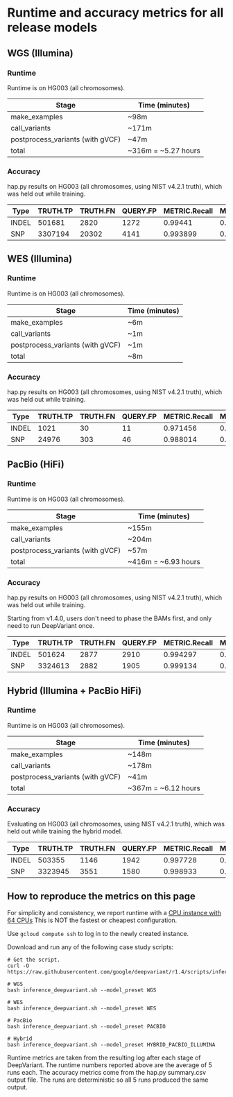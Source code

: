 # Runtime and accuracy metrics for all release models

## WGS (Illumina)

### Runtime

Runtime is on HG003 (all chromosomes).

Stage                            | Time (minutes)
-------------------------------- | -----------------
make_examples                    | ~98m
call_variants                    | ~171m
postprocess_variants (with gVCF) | ~47m
total                            | ~316m = ~5.27 hours

### Accuracy

hap.py results on HG003 (all chromosomes, using NIST v4.2.1 truth), which was
held out while training.

| Type  | TRUTH.TP | TRUTH.FN | QUERY.FP | METRIC.Recall | METRIC.Precision | METRIC.F1_Score |
| ----- | -------- | -------- | -------- | ------------- | ---------------- | --------------- |
| INDEL | 501681   | 2820     | 1272     | 0.99441       | 0.997573         | 0.995989        |
| SNP   | 3307194  | 20302    | 4141     | 0.993899      | 0.99875          | 0.996318        |

## WES (Illumina)

### Runtime

Runtime is on HG003 (all chromosomes).

Stage                            | Time (minutes)
-------------------------------- | -----------------
make_examples                    | ~6m
call_variants                    | ~1m
postprocess_variants (with gVCF) | ~1m
total                            | ~8m

### Accuracy

hap.py results on HG003 (all chromosomes, using NIST v4.2.1 truth), which was
held out while training.

| Type  | TRUTH.TP | TRUTH.FN | QUERY.FP | METRIC.Recall | METRIC.Precision | METRIC.F1_Score |
| ----- | -------- | -------- | -------- | ------------- | ---------------- | --------------- |
| INDEL | 1021     | 30       | 11       | 0.971456      | 0.989554         | 0.980421        |
| SNP   | 24976    | 303      | 46       | 0.988014      | 0.998162         | 0.993062        |

## PacBio (HiFi)

### Runtime

Runtime is on HG003 (all chromosomes).

Stage                            | Time (minutes)
-------------------------------- | -----------------
make_examples                    | ~155m
call_variants                    | ~204m
postprocess_variants (with gVCF) | ~57m
total                            | ~416m = ~6.93 hours

### Accuracy

hap.py results on HG003 (all chromosomes, using NIST v4.2.1 truth), which was
held out while training.

Starting from v1.4.0, users don't need to phase the BAMs first, and only need
to run DeepVariant once.

| Type  | TRUTH.TP | TRUTH.FN | QUERY.FP | METRIC.Recall | METRIC.Precision | METRIC.F1_Score |
| ----- | -------- | -------- | -------- | ------------- | ---------------- | --------------- |
| INDEL | 501624   | 2877     | 2910     | 0.994297      | 0.994461         | 0.994379        |
| SNP   | 3324613  | 2882     | 1905     | 0.999134      | 0.999428         | 0.999281        |

## Hybrid (Illumina + PacBio HiFi)

### Runtime

Runtime is on HG003 (all chromosomes).

Stage                            | Time (minutes)
-------------------------------- | -----------------
make_examples                    | ~148m
call_variants                    | ~178m
postprocess_variants (with gVCF) | ~41m
total                            | ~367m = ~6.12 hours

### Accuracy

Evaluating on HG003 (all chromosomes, using NIST v4.2.1 truth), which was held
out while training the hybrid model.

| Type  | TRUTH.TP | TRUTH.FN | QUERY.FP | METRIC.Recall | METRIC.Precision | METRIC.F1_Score |
| ----- | -------- | -------- | -------- | ------------- | ---------------- | --------------- |
| INDEL | 503355   | 1146     | 1942     | 0.997728      | 0.99634          | 0.997034        |
| SNP   | 3323945  | 3551     | 1580     | 0.998933      | 0.999525         | 0.999229        |

## How to reproduce the metrics on this page

For simplicity and consistency, we report runtime with a
[CPU instance with 64 CPUs](deepvariant-details.md#command-for-a-cpu-only-machine-on-google-cloud-platform)
This is NOT the fastest or cheapest configuration.

Use `gcloud compute ssh` to log in to the newly created instance.

Download and run any of the following case study scripts:

```
# Get the script.
curl -O https://raw.githubusercontent.com/google/deepvariant/r1.4/scripts/inference_deepvariant.sh

# WGS
bash inference_deepvariant.sh --model_preset WGS

# WES
bash inference_deepvariant.sh --model_preset WES

# PacBio
bash inference_deepvariant.sh --model_preset PACBIO

# Hybrid
bash inference_deepvariant.sh --model_preset HYBRID_PACBIO_ILLUMINA
```

Runtime metrics are taken from the resulting log after each stage of
DeepVariant. The runtime numbers reported above are the average of 5 runs each.
The accuracy metrics come from the hap.py summary.csv output file.
The runs are deterministic so all 5 runs produced the same output.

[CPU instance with 64 CPUs]: deepvariant-details.md#command-for-a-cpu-only-machine-on-google-cloud-platform
